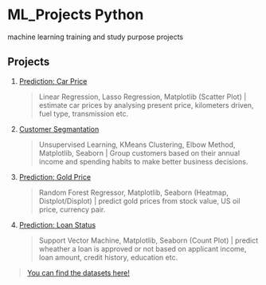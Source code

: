 # ML_Projects Python
 machine learning training and study purpose projects


## Projects

1.  [Prediction: Car Price](Prediction_Price_Cars.ipynb)
    > Linear Regression, Lasso Regression, Matplotlib (Scatter Plot) | estimate car prices by analysing present price, kilometers driven, fuel type, transmission etc.

2. [Customer Segmantation](Customer_Segmentation.ipynb)
    > Unsupervised Learning, KMeans Clustering, Elbow Method, Matplotlib, Seaborn | Group customers based on their annual income and spending habits to make better business decisions.

3.  [Prediction: Gold Price](Prediction_Gold_Price.ipynb)
    > Random Forest Regressor, Matplotlib, Seaborn (Heatmap, Distplot/Displot) | predict gold prices from stock value, US oil price, currency pair.

4.  [Prediction: Loan Status](05-Loan-Status-Prediction/Prediction_Loan_Status.ipynb)
    > Support Vector Machine, Matplotlib, Seaborn (Count Plot) | predict wheather a loan is approved or not based on applicant income, loan amount, credit history, education etc.


> [You can find the datasets here!](https://github.com/et-marcoalmeida/ML_projects-python/main/data/)
